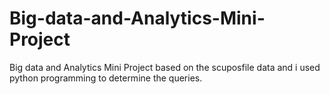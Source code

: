 # Big-data-and-Analytics-Mini-Project
Big data and Analytics Mini Project based on the scuposfile data and i used python programming to determine the queries.
